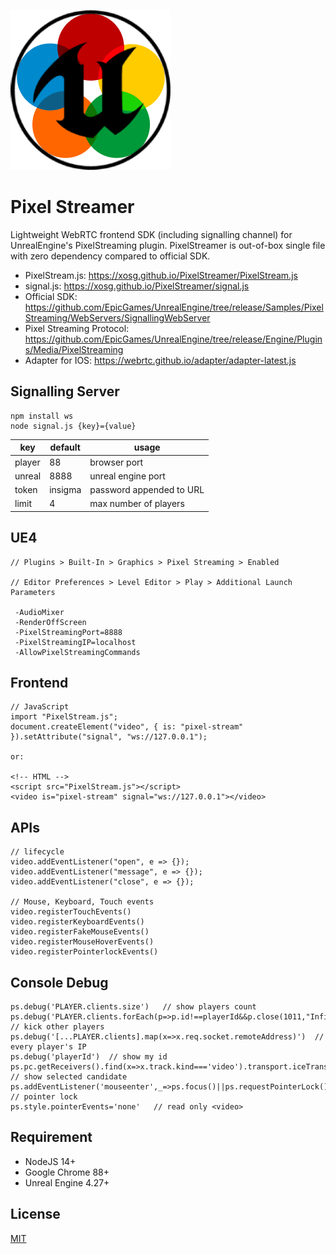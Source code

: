 ![](logo.png)

# Pixel Streamer

Lightweight WebRTC frontend SDK (including signalling channel) for UnrealEngine's PixelStreaming plugin. PixelStreamer is out-of-box single file with zero dependency compared to official SDK.

- PixelStream.js: https://xosg.github.io/PixelStreamer/PixelStream.js
- signal.js: https://xosg.github.io/PixelStreamer/signal.js
- Official SDK: https://github.com/EpicGames/UnrealEngine/tree/release/Samples/PixelStreaming/WebServers/SignallingWebServer
- Pixel Streaming Protocol: https://github.com/EpicGames/UnrealEngine/tree/release/Engine/Plugins/Media/PixelStreaming
- Adapter for IOS: https://webrtc.github.io/adapter/adapter-latest.js

## Signalling Server

```
npm install ws
node signal.js {key}={value}
```

| key    | default | usage                    |
| ------ | ------- | ------------------------ |
| player | 88      | browser port             |
| unreal | 8888    | unreal engine port       |
| token  | insigma | password appended to URL |
| limit  | 4       | max number of players    |

## UE4

```
// Plugins > Built-In > Graphics > Pixel Streaming > Enabled

// Editor Preferences > Level Editor > Play > Additional Launch Parameters

 -AudioMixer
 -RenderOffScreen
 -PixelStreamingPort=8888
 -PixelStreamingIP=localhost
 -AllowPixelStreamingCommands
```

## Frontend

```
// JavaScript
import "PixelStream.js";
document.createElement("video", { is: "pixel-stream" }).setAttribute("signal", "ws://127.0.0.1");

or:

<!-- HTML -->
<script src="PixelStream.js"></script>
<video is="pixel-stream" signal="ws://127.0.0.1"></video>
```

## APIs

```
// lifecycle
video.addEventListener("open", e => {});
video.addEventListener("message", e => {});
video.addEventListener("close", e => {});

// Mouse, Keyboard, Touch events
video.registerTouchEvents()
video.registerKeyboardEvents()
video.registerFakeMouseEvents()
video.registerMouseHoverEvents()
video.registerPointerlockEvents()
```

## Console Debug

```
ps.debug('PLAYER.clients.size')   // show players count
ps.debug('PLAYER.clients.forEach(p=>p.id!==playerId&&p.close(1011,"Infinity"));limit=1;')  // kick other players
ps.debug('[...PLAYER.clients].map(x=>x.req.socket.remoteAddress)')  // every player's IP
ps.debug('playerId')  // show my id
ps.pc.getReceivers().find(x=>x.track.kind==='video').transport.iceTransport.getSelectedCandidatePair().remote    // show selected candidate
ps.addEventListener('mouseenter',_=>ps.focus()||ps.requestPointerLock())    // pointer lock
ps.style.pointerEvents='none'   // read only <video>
```

## Requirement

- NodeJS 14+
- Google Chrome 88+
- Unreal Engine 4.27+

## License

[MIT](./LICENSE)
